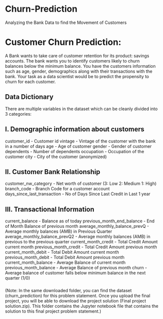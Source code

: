 # Churn-Prediction
Analyzing the Bank Data to find the Movement of Customers

# Customer Churn Prediction:
A Bank wants to take care of customer retention for its product: savings accounts. The bank wants you to identify customers likely to churn balances below the minimum balance. You have the customers information such as age, gender, demographics along with their transactions with the bank.
Your task as a data scientist would be to predict the propensity to churn for each customer.
## Data Dictionary
There are multiple variables in the dataset which can be cleanly divided into 3 categories:
## I. Demographic information about customers
customer_id - Customer id 
vintage - Vintage of the customer with the bank in a number of days 
age - Age of customer 
gender - Gender of customer 
dependents - Number of dependents 
occupation - Occupation of the customer 
city - City of the customer (anonymized) 
## II. Customer Bank Relationship
customer_nw_category - Net worth of customer (3: Low 2: Medium 1: High) 
branch_code - Branch Code for a customer account 
days_since_last_transaction - No of Days Since Last Credit in Last 1 year 
## III. Transactional Information
current_balance - Balance as of today 
previous_month_end_balance - End of Month Balance of previous month 
average_monthly_balance_prevQ - Average monthly balances (AMB) in Previous Quarter 
average_monthly_balance_prevQ2 - Average monthly balances (AMB) in previous to the previous quarter 
current_month_credit - Total Credit Amount current month 
previous_month_credit - Total Credit Amount previous month 
current_month_debit - Total Debit Amount current month 
previous_month_debit - Total Debit Amount previous month 
current_month_balance - Average Balance of current month 
previous_month_balance - Average Balance of previous month 
churn - Average balance of customer falls below minimum balance in the next quarter (1/0) 
 
#####
(Note: In the same downloaded folder, you can find the dataset (churn_prediction) for this problem statement. Once you upload the final project, you will be able to download the project solution (Final project solution.zip). This folder contains the Jupyter notebook file that contains the solution to this final project problem statement.)
